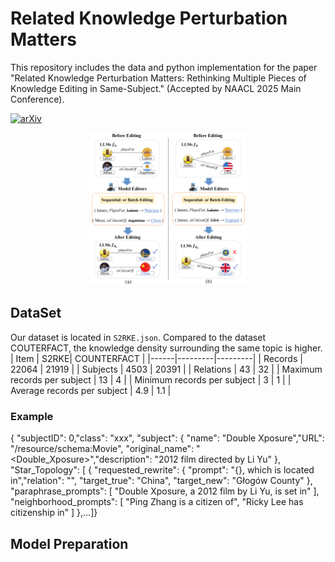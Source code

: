 # Related Knowledge Perturbation Matters

This repository includes the data and python implementation for the paper "Related Knowledge Perturbation Matters: Rethinking Multiple Pieces of Knowledge Editing in Same-Subject." (Accepted by NAACL 2025 Main Conference).

[![arXiv](https://img.shields.io/badge/arXiv-paper-b31b1b.svg)](https://arxiv.org/abs/2502.06868)

<div align="center">
    <img src="./pic/demo.png" alt="Pipeline Diagram" width=50%; height=50%;">
</div>

## DataSet

Our dataset is located in `S2RKE.json`. Compared to the dataset COUTERFACT, the knowledge density surrounding the same topic is higher.
| Item | S2RKE| COUNTERFACT |
|------|---------|---------|
| Records | 22064 | 21919 |
| Subjects | 4503 | 20391 |
| Relations | 43 | 32 |
| Maximum records per subject | 13 | 4 |
| Minimum records per subject | 3 | 1 |
| Average records per subject | 4.9 | 1.1 |
### Example
{
    "subjectID": 0,"class": "xxx",
        "subject": {
            "name": "Double Xposure","URL": "/resource/schema:Movie",
            "original_name": "<Double_Xposure>","description": "2012 film directed by Li Yu"
        },
        "Star_Topology": [
            {
                "requested_rewrite": {
                    "prompt": "{}, which is located in","relation": "<isLocatedIn>",
                    "target_true": "China", "target_new": "Głogów County"
                },
                "paraphrase_prompts": [
                    "Double Xposure, a 2012 film by Li Yu, is set in"
                ],
                "neighborhood_prompts": [
                    "Ping Zhang is a citizen of", "Ricky Lee has citizenship in"
                ]
            },...]}
            
## Model Preparation
